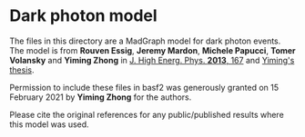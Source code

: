 # Dark photon model

The files in this directory are a MadGraph model for dark photon events. The model is from **Rouven Essig**, **Jeremy Mardon**, **Michele Papucci**, **Tomer Volansky** and **Yiming Zhong** in [J. High Energ. Phys. **2013**, 167](https://doi.org/10.1007/JHEP11(2013)167) and [Yiming's thesis](http://graduate.physics.sunysb.edu/announ/theses/zhong-yiming-august-2016.pdf).

Permission to include these files in basf2 was generously granted on 15 February 2021 by **Yiming Zhong** for the authors.

Please cite the original references for any public/published results where this model was used.
